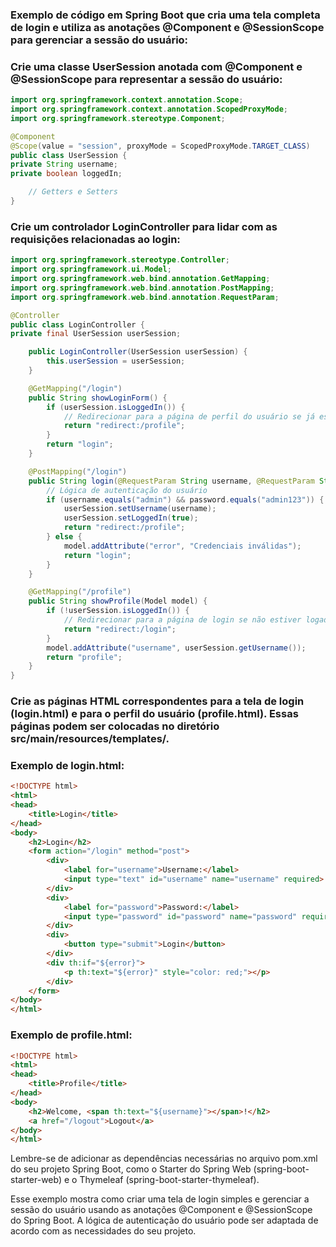 ### Exemplo de código em Spring Boot que cria uma tela completa de login e utiliza as anotações @Component e @SessionScope para gerenciar a sessão do usuário:

### Crie uma classe UserSession anotada com @Component e @SessionScope para representar a sessão do usuário:

```java
import org.springframework.context.annotation.Scope;
import org.springframework.context.annotation.ScopedProxyMode;
import org.springframework.stereotype.Component;

@Component
@Scope(value = "session", proxyMode = ScopedProxyMode.TARGET_CLASS)
public class UserSession {
private String username;
private boolean loggedIn;

    // Getters e Setters
}
```

### Crie um controlador LoginController para lidar com as requisições relacionadas ao login:

```java
import org.springframework.stereotype.Controller;
import org.springframework.ui.Model;
import org.springframework.web.bind.annotation.GetMapping;
import org.springframework.web.bind.annotation.PostMapping;
import org.springframework.web.bind.annotation.RequestParam;

@Controller
public class LoginController {
private final UserSession userSession;

    public LoginController(UserSession userSession) {
        this.userSession = userSession;
    }

    @GetMapping("/login")
    public String showLoginForm() {
        if (userSession.isLoggedIn()) {
            // Redirecionar para a página de perfil do usuário se já estiver logado
            return "redirect:/profile";
        }
        return "login";
    }

    @PostMapping("/login")
    public String login(@RequestParam String username, @RequestParam String password, Model model) {
        // Lógica de autenticação do usuário
        if (username.equals("admin") && password.equals("admin123")) {
            userSession.setUsername(username);
            userSession.setLoggedIn(true);
            return "redirect:/profile";
        } else {
            model.addAttribute("error", "Credenciais inválidas");
            return "login";
        }
    }

    @GetMapping("/profile")
    public String showProfile(Model model) {
        if (!userSession.isLoggedIn()) {
            // Redirecionar para a página de login se não estiver logado
            return "redirect:/login";
        }
        model.addAttribute("username", userSession.getUsername());
        return "profile";
    }
}
```

### Crie as páginas HTML correspondentes para a tela de login (login.html) e para o perfil do usuário (profile.html). Essas páginas podem ser colocadas no diretório src/main/resources/templates/.

### Exemplo de login.html:

```html
<!DOCTYPE html>
<html>
<head>
    <title>Login</title>
</head>
<body>
    <h2>Login</h2>
    <form action="/login" method="post">
        <div>
            <label for="username">Username:</label>
            <input type="text" id="username" name="username" required>
        </div>
        <div>
            <label for="password">Password:</label>
            <input type="password" id="password" name="password" required>
        </div>
        <div>
            <button type="submit">Login</button>
        </div>
        <div th:if="${error}">
            <p th:text="${error}" style="color: red;"></p>
        </div>
    </form>
</body>
</html>
```

### Exemplo de profile.html:

```html
<!DOCTYPE html>
<html>
<head>
    <title>Profile</title>
</head>
<body>
    <h2>Welcome, <span th:text="${username}"></span>!</h2>
    <a href="/logout">Logout</a>
</body>
</html>
```

Lembre-se de adicionar as dependências necessárias no arquivo pom.xml do seu projeto Spring Boot, como o Starter do Spring Web (spring-boot-starter-web) e o Thymeleaf (spring-boot-starter-thymeleaf).

Esse exemplo mostra como criar uma tela de login simples e gerenciar a sessão do usuário usando as anotações @Component e @SessionScope do Spring Boot. A lógica de autenticação do usuário pode ser adaptada de acordo com as necessidades do seu projeto.